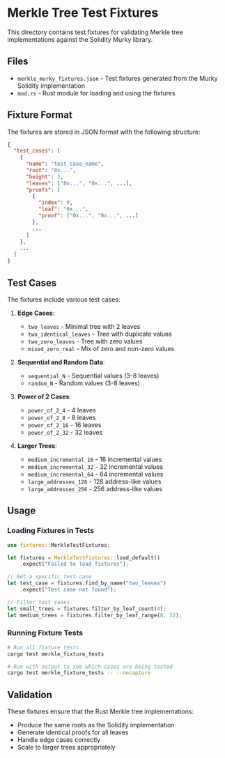 # Merkle Tree Test Fixtures

This directory contains test fixtures for validating Merkle tree implementations against the Solidity Murky library.

## Files

- `merkle_murky_fixtures.json` - Test fixtures generated from the Murky Solidity implementation
- `mod.rs` - Rust module for loading and using the fixtures

## Fixture Format

The fixtures are stored in JSON format with the following structure:

```json
{
  "test_cases": [
    {
      "name": "test_case_name",
      "root": "0x...",
      "height": 3,
      "leaves": ["0x...", "0x...", ...],
      "proofs": [
        {
          "index": 0,
          "leaf": "0x...",
          "proof": ["0x...", "0x...", ...]
        },
        ...
      ]
    },
    ...
  ]
}
```

## Test Cases

The fixtures include various test cases:

1. **Edge Cases**:
   - `two_leaves` - Minimal tree with 2 leaves
   - `two_identical_leaves` - Tree with duplicate values
   - `two_zero_leaves` - Tree with zero values
   - `mixed_zero_real` - Mix of zero and non-zero values

2. **Sequential and Random Data**:
   - `sequential_N` - Sequential values (3-8 leaves)
   - `random_N` - Random values (3-8 leaves)

3. **Power of 2 Cases**:
   - `power_of_2_4` - 4 leaves
   - `power_of_2_8` - 8 leaves
   - `power_of_2_16` - 16 leaves
   - `power_of_2_32` - 32 leaves

4. **Larger Trees**:
   - `medium_incremental_16` - 16 incremental values
   - `medium_incremental_32` - 32 incremental values
   - `medium_incremental_64` - 64 incremental values
   - `large_addresses_128` - 128 address-like values
   - `large_addresses_256` - 256 address-like values

## Usage

### Loading Fixtures in Tests

```rust
use fixtures::MerkleTestFixtures;

let fixtures = MerkleTestFixtures::load_default()
    .expect("Failed to load fixtures");

// Get a specific test case
let test_case = fixtures.find_by_name("two_leaves")
    .expect("Test case not found");

// Filter test cases
let small_trees = fixtures.filter_by_leaf_count(4);
let medium_trees = fixtures.filter_by_leaf_range(8, 32);
```

### Running Fixture Tests

```bash
# Run all fixture tests
cargo test merkle_fixture_tests

# Run with output to see which cases are being tested
cargo test merkle_fixture_tests -- --nocapture
```

## Validation

These fixtures ensure that the Rust Merkle tree implementations:
- Produce the same roots as the Solidity implementation
- Generate identical proofs for all leaves
- Handle edge cases correctly
- Scale to larger trees appropriately